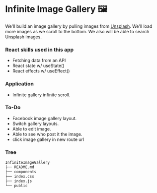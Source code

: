 # Infinite Image Gallery 🖼️

We'll build an image gallery by pulling images from [Unsplash](https://unsplash.com/). We'll load more images as we scroll to the bottom. We also will be able to search Unsplash images.

### React skills used in this app

- Fetching data from an API
- React state w/ useState()
- React effects w/ useEffect()

### Application

- Infinite gallery infinite scroll.

### To-Do

- Facebook image gallery layout.
- Switch gallery layouts.
- Able to edit image.
- Able to see who post it the image.
- click image gallery in new route url

### Tree

```bash
InfiniteImageGallery
├── README.md
├── components
├── index.css
├── index.js
└── public
```
